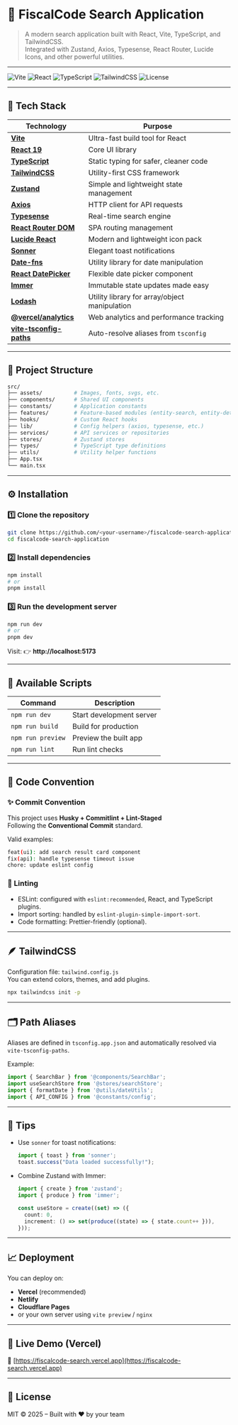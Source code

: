 # 🧭 FiscalCode Search Application

> A modern search application built with React, Vite, TypeScript, and TailwindCSS.  
> Integrated with Zustand, Axios, Typesense, React Router, Lucide Icons, and other powerful utilities.

---

![Vite](https://img.shields.io/badge/Vite-7.1-blueviolet?logo=vite)
![React](https://img.shields.io/badge/React-19.1-blue?logo=react)
![TypeScript](https://img.shields.io/badge/TypeScript-5.8-blue?logo=typescript)
![TailwindCSS](https://img.shields.io/badge/TailwindCSS-4.1.11-38b2ac?logo=tailwindcss)
![License](https://img.shields.io/badge/license-MIT-green)

---

## 🚀 Tech Stack

| Technology | Purpose |
|-------------|----------|
| **[Vite](https://vitejs.dev/)** | Ultra-fast build tool for React |
| **[React 19](https://react.dev/)** | Core UI library |
| **[TypeScript](https://www.typescriptlang.org/)** | Static typing for safer, cleaner code |
| **[TailwindCSS](https://tailwindcss.com/)** | Utility-first CSS framework |
| **[Zustand](https://github.com/pmndrs/zustand)** | Simple and lightweight state management |
| **[Axios](https://axios-http.com/)** | HTTP client for API requests |
| **[Typesense](https://typesense.org/)** | Real-time search engine |
| **[React Router DOM](https://reactrouter.com/)** | SPA routing management |
| **[Lucide React](https://lucide.dev/)** | Modern and lightweight icon pack |
| **[Sonner](https://sonner.emilkowal.ski/)** | Elegant toast notifications |
| **[Date-fns](https://date-fns.org/)** | Utility library for date manipulation |
| **[React DatePicker](https://reactdatepicker.com/)** | Flexible date picker component |
| **[Immer](https://immerjs.github.io/immer/)** | Immutable state updates made easy |
| **[Lodash](https://lodash.com/)** | Utility library for array/object manipulation |
| **[@vercel/analytics](https://vercel.com/docs/analytics)** | Web analytics and performance tracking |
| **[vite-tsconfig-paths](https://github.com/aleclarson/vite-tsconfig-paths)** | Auto-resolve aliases from `tsconfig` |

---

## 🧰 Project Structure

```bash
src/
├── assets/          # Images, fonts, svgs, etc.
├── components/      # Shared UI components
├── constants/       # Application constants
├── features/        # Feature-based modules (entity-search, entity-detail)
├── hooks/           # Custom React hooks
├── lib/             # Config helpers (axios, typesense, etc.)
├── services/        # API services or repositories
├── stores/          # Zustand stores
├── types/           # TypeScript type definitions
├── utils/           # Utility helper functions
├── App.tsx
└── main.tsx
```

---

## ⚙️ Installation

### 1️⃣ Clone the repository
```bash
git clone https://github.com/<your-username>/fiscalcode-search-application.git
cd fiscalcode-search-application
```

### 2️⃣ Install dependencies
```bash
npm install
# or
pnpm install
```

### 3️⃣ Run the development server
```bash
npm run dev
# or
pnpm dev
```
Visit: 👉 **http://localhost:5173**

---

## 🧩 Available Scripts

| Command | Description |
|----------|-------------|
| `npm run dev` | Start development server |
| `npm run build` | Build for production |
| `npm run preview` | Preview the built app |
| `npm run lint` | Run lint checks |

---

## 🧱 Code Convention

### ✨ Commit Convention
This project uses **Husky + Commitlint + Lint-Staged**  
Following the **Conventional Commit** standard.

Valid examples:
```bash
feat(ui): add search result card component
fix(api): handle typesense timeout issue
chore: update eslint config
```

### 📝 Linting
- ESLint: configured with `eslint:recommended`, React, and TypeScript plugins.  
- Import sorting: handled by `eslint-plugin-simple-import-sort`.  
- Code formatting: Prettier-friendly (optional).

---

## 🪶 TailwindCSS
Configuration file: `tailwind.config.js`  
You can extend colors, themes, and add plugins.

```bash
npx tailwindcss init -p
```

---

## 🗂️ Path Aliases
Aliases are defined in `tsconfig.app.json` and automatically resolved via `vite-tsconfig-paths`.

Example:
```ts
import { SearchBar } from '@components/SearchBar';
import useSearchStore from '@stores/searchStore';
import { formatDate } from '@utils/dateUtils';
import { API_CONFIG } from '@constants/config';
```

---

## 🧠 Tips
- Use `sonner` for toast notifications:
  ```ts
  import { toast } from 'sonner';
  toast.success("Data loaded successfully!");
  ```

- Combine Zustand with Immer:
  ```ts
  import { create } from 'zustand';
  import { produce } from 'immer';

  const useStore = create((set) => ({
    count: 0,
    increment: () => set(produce((state) => { state.count++ })),
  }));
  ```

---

## 📈 Deployment
You can deploy on:
- **Vercel** (recommended)
- **Netlify**
- **Cloudflare Pages**
- or your own server using `vite preview` / `nginx`

---

## 🔎 Live Demo (Vercel)
🔗 [https://fiscalcode-search.vercel.app](https://fiscalcode-search.vercel.app)

---

## 🧾 License
MIT © 2025 – Built with ❤️ by your team
